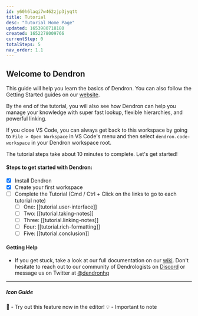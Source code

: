 ```yaml
---
id: y60h6laqi7w462zjp3jyqtt
title: Tutorial
desc: "Tutorial Home Page"
updated: 1653980718180
created: 1652278009766
currentStep: 0
totalSteps: 5
nav_order: 1.1
---
```


## Welcome to Dendron

This guide will help you learn the basics of Dendron. You can also follow the Getting Started guides on our [website](https://wiki.dendron.so/notes/678c77d9-ef2c-4537-97b5-64556d6337f1.html).

By the end of the tutorial, you will also see how Dendron can help you manage your knowledge with super fast lookup, flexible hierarchies, and powerful linking.

If you close VS Code, you can always get back to this workspace by going to `File > Open Workspace` in VS Code's menu and then select `dendron.code-workspace` in your Dendron workspace root.

The tutorial steps take about 10 minutes to complete. Let's get started!

#### Steps to get started with Dendron:

- [x] Install Dendron
- [x] Create your first workspace
- [ ] Complete the Tutorial (Cmd / Ctrl + Click on the links to go to each tutorial note)
  - [ ] One: [[tutorial.user-interface]]
  - [ ] Two: [[tutorial.taking-notes]]
  - [ ] Three: [[tutorial.linking-notes]]
  - [ ] Four: [[tutorial.rich-formatting]]
  - [ ] Five: [[tutorial.conclusion]]

#### Getting Help

- If you get stuck, take a look at our full documentation on our [wiki](https://wiki.dendron.so/). Don't hesitate to reach out to our community of Dendrologists on [Discord](https://discord.com/invite/AE3NRw9) or message us on Twitter at [@dendronhq](https://twitter.com/dendronhq)

---

##### Icon Guide

🌱 - Try out this feature now in the editor!
💡 - Important to note

